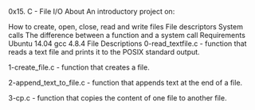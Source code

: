 0x15. C - File I/O About An introductory project on:

How to create, open, close, read and write files File descriptors System calls The difference between a function and a system call Requirements Ubuntu 14.04 gcc 4.8.4 File Descriptions 0-read_textfile.c - function that reads a text file and prints it to the POSIX standard output.

1-create_file.c - function that creates a file.

2-append_text_to_file.c - function that appends text at the end of a file.

3-cp.c - function that copies the content of one file to another file.

